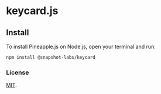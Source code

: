 
# keycard.js

## Install

To install Pineapple.js on Node.js, open your terminal and run:

```bash
npm install @snapshot-labs/keycard
```

### License

[MIT](LICENSE).
